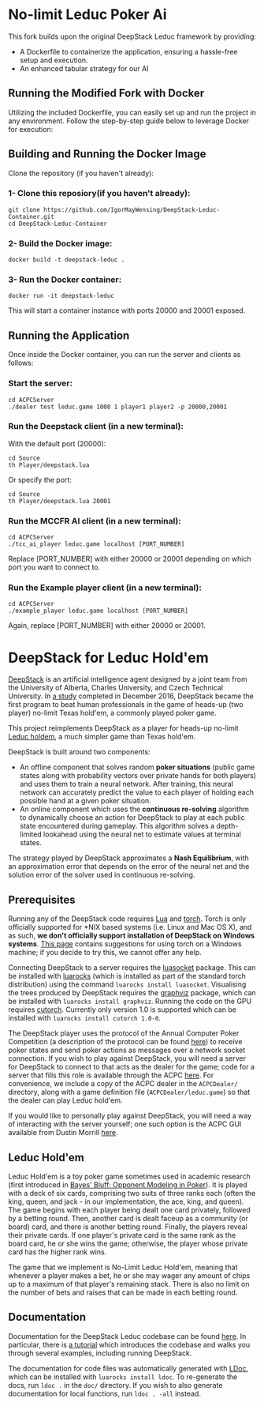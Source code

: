# No-limit Leduc Poker Ai
This fork builds upon the original DeepStack Leduc framework by providing:

* A Dockerfile to containerize the application, ensuring a hassle-free setup and execution.
* An enhanced tabular strategy for our AI

## Running the Modified Fork with Docker
Utilizing the included Dockerfile, you can easily set up and run the project in any environment. Follow the step-by-step guide below to leverage Docker for execution:

## Building and Running the Docker Image
Clone the repository (if you haven't already):

### 1- Clone this reposiory(if you haven't already):
```
git clone https://github.com/IgorMayWensing/DeepStack-Leduc-Container.git
cd DeepStack-Leduc-Container
```
### 2- Build the Docker image:
```
docker build -t deepstack-leduc .
```
### 3- Run the Docker container:
```
docker run -it deepstack-leduc
```
This will start a container instance with ports 20000 and 20001 exposed.


## Running the Application
Once inside the Docker container, you can run the server and clients as follows:

### Start the server:
```
cd ACPCServer
./dealer test leduc.game 1000 1 player1 player2 -p 20000,20001
```

### Run the Deepstack client (in a new terminal):
With the default port (20000):
```
cd Source
th Player/deepstack.lua
```
Or specify the port:
```
cd Source
th Player/deepstack.lua 20001
```

### Run the MCCFR AI client (in a new terminal):
```
cd ACPCServer
./tcc_ai_player leduc.game localhost [PORT_NUMBER]
```
Replace [PORT_NUMBER] with either 20000 or 20001 depending on which port you want to connect to.

### Run the Example player client (in a new terminal):
```
cd ACPCServer
./example_player leduc.game localhost [PORT_NUMBER]
```
Again, replace [PORT_NUMBER] with either 20000 or 20001.



# DeepStack for Leduc Hold'em

[DeepStack](https://www.deepstack.ai) is an artificial intelligence agent
designed by a joint team from the University of Alberta, Charles University,
and Czech Technical University. In [a study](https://www.deepstack.ai/s/DeepStack.pdf)
completed in December 2016, DeepStack became the first program to beat human
professionals in the game of heads-up (two player) no-limit Texas hold'em, a
commonly played poker game.

This project reimplements DeepStack as a player for heads-up no-limit
[Leduc holdem](#leduc-hold'em), a much simpler game than Texas hold'em. 

DeepStack is built around two components:
* An offline component that solves random **poker situations** (public game
states along with probability vectors over private hands for both players) and
uses them to train a neural network. After training, this neural network can
accurately predict the value to each player of holding each possible hand at a
given poker situation.
* An online component which uses the **continuous re-solving** algorithm to
dynamically choose an action for DeepStack to play at each public state 
encountered during gameplay. This algorithm solves a depth-limited lookahead
using the neural net to estimate values at terminal states.

The strategy played by DeepStack approximates a **Nash Equilibrium**, with an
approximation error that depends on the error of the neural net and the
solution error of the solver used in continuous re-solving.

## Prerequisites

Running any of the DeepStack code requires [Lua](https://www.lua.org/) and [torch](http://torch.ch/).
Torch is only officially supported for *NIX based systems (i.e. Linux and Mac 
OS X), and as such, **we don't  officially support installation of DeepStack
on Windows systems**. [This page](https://github.com/torch/torch7/wiki/Windows)
contains suggestions for using torch on a Windows machine; if you decide to try
this, we cannot offer any help.

Connecting DeepStack to a server requires the [luasocket](http://w3.impa.br/~diego/software/luasocket/)
package. This can be installed with [luarocks](https://luarocks.org/) (which is
installed as part of the standard torch distribution) using the command 
`luarocks install luasocket`. Visualising the trees produced by DeepStack
requires the [graphviz](http://graphviz.org/) package, which can be installed
with `luarocks install graphviz`. Running the code on the GPU requires
[cutorch](https://github.com/torch/cutorch). Currently only version 1.0 is supported which can be installed with
`luarocks install cutorch 1.0-0`.

The DeepStack player uses the protocol of the Annual Computer Poker Competition
(a description of the protocol can be found [here](http://www.computerpokercompetition.org/downloads/documents/protocols/protocol.pdf))
to receive poker states and send poker actions as messages over a network
socket connection. If you wish to play against DeepStack, you will need a
server for DeepStack to connect to that acts as the dealer for the game; code
for a server that fills this role is available through the ACPC
[here](http://www.computerpokercompetition.org/downloads/code/competition_server/project_acpc_server_v1.0.41.tar.bz2).
For convenience, we include a copy of the ACPC dealer in the `ACPCDealer/`
directory, along with a game definition file (`ACPCDealer/leduc.game`) so that
the dealer can play Leduc hold'em.

If you would like to personally play against DeepStack, you will need a way of
interacting with the server yourself; one such option is the ACPC GUI available
from Dustin Morrill [here](https://github.com/dmorrill10/acpc_poker_gui_client/tree/v1.2).

## Leduc Hold'em

Leduc Hold'em is a toy poker game sometimes used in academic research (first
introduced in [Bayes' Bluff: Opponent Modeling in Poker](http://poker.cs.ualberta.ca/publications/UAI05.pdf)). 
It is played with a deck of six cards, comprising two suits of three ranks each
(often the king, queen, and jack - in our implementation, the ace, king, and
queen). The game begins with each player being dealt one card privately,
followed by a betting round. Then, another card is dealt faceup as a community
(or board) card, and there is another betting round. Finally, the players
reveal their private cards. If one player's private card is the same rank as
the board card, he or she wins the game; otherwise, the player whose private
card has the higher rank wins.

The game that we implement is No-Limit Leduc Hold'em, meaning that whenever a
player makes a bet, he or she may wager any amount of chips up to a maximum of
that player's remaining stack. There is also no limit on the number of bets and
raises that can be made in each betting round.

## Documentation

Documentation for the DeepStack Leduc codebase can be found [here](doc/index.html).
In particular, there is [a tutorial](doc/manual/tutorial.md) which
introduces the codebase and walks you through several examples, including
running DeepStack.

The documentation for code files was automatically generated with [LDoc](https://github.com/stevedonovan/LDoc),
which can be installed with `luarocks install ldoc`. To re-generate the docs,
run `ldoc .` in the `doc/` directory. If you wish to also generate
documentation for local functions, run `ldoc . -all` instead.
